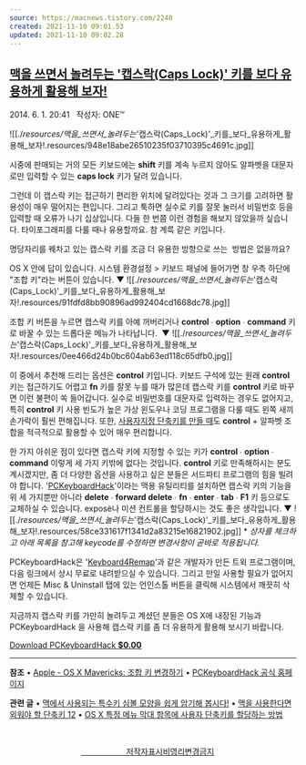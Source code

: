 ```yaml
---
source: https://macnews.tistory.com/2240
created: 2021-11-10 09:01.53
updated: 2021-11-10 09:02.28
---
```

## [맥을 쓰면서 놀려두는 '캡스락(Caps Lock)' 키를 보다 유용하게 활용해 보자!](https://macnews.tistory.com/2240)

2014\. 6. 1. 20:41   작성자: ONE™

![[./_resources/맥을_쓰면서_놀려두는_'캡스락(Caps_Lock)'_키를_보다_유용하게_활용해_보자!.resources/948e18abe26510235f03710395c4691c.jpg]]

시중에 판매되는 거의 모든 키보드에는 **shift** 키를 계속 누르지 않아도 알파벳을 대문자로만 입력할 수 있는 **caps lock** 키가 달려 있습니다.

그런데 이 캡스락 키는 접근하기 편리한 위치에 달려있다는 것과 그 크기를 고려하면 활용성이 매우 떨어지는 편입니다. 그리고 툭하면 실수로 키를 잘못 눌러서 비밀번호 등을 입력할 때 오류가 나기 십상입니다. 다들 한 번쯤 이런 경험을 해보지 않았을까 싶습니다. 타이포그래피를 다룰 때나 유용할까요. 참 계륵 같은 키입니다.

명당자리를 꿰차고 있는 캡스락 키를 조금 더 유용한 방향으로 쓰는  방법은 없을까요?

OS X 안에 답이 있습니다. 시스템 환경설정 > 키보드 패널에 들어가면 창 우측 하단에 "조합 키"라는 버튼이 있습니다. ▼
![[./_resources/맥을_쓰면서_놀려두는_'캡스락(Caps_Lock)'_키를_보다_유용하게_활용해_보자!.resources/91fdfd8bb90896ad992404cd1668dc78.jpg]]

조합 키 버튼을 누르면 캡스락 키를 아예 꺼버리거나 **control** ∙ **option** ∙ **command** 키로 바꿀 수 있는 드롭다운 메뉴가 나타납니다.  ▼
![[./_resources/맥을_쓰면서_놀려두는_'캡스락(Caps_Lock)'_키를_보다_유용하게_활용해_보자!.resources/0ee466d24b0bc604ab63ed118c65dfb0.jpg]]

이 중에서 추천해 드리는 옵션은 **control** 키입니다. 키보드 구석에 있는 원래 **control** 키는 접근하기도 어렵고 **fn** 키를 잘못 누를 때가 많은데 캡스락 키를 **control** 키로 바꾸면 이런 불편이 쏙 들어갑니다. 실수로 비밀번호를 대문자로 입력하는 경우도 없어지고, 특히 **control** 키 사용 빈도가 높은 가상 윈도우나 코딩 프로그램을 다룰 때도 왼쪽 새끼손가락이 훨씬 편해집니다. 또한, [사용자지정 단축키를 만들 때](http://macnews.tistory.com/325)도 **control** + 알파벳 조합을 적극적으로 활용할 수 있어 매우 편리합니다.

한 가지 아쉬운 점이 있다면 캡스락 키에 지정할 수 있는 키가 **control** ∙ **option** ∙ **command** 이렇게 세 가지 키밖에 없다는 것입니다. **control** 키로 만족해하시는 분도 계시겠지만, 좀 더 다양한 옵션을 사용하고 싶은 분들은 서드파티 프로그램의 힘을 빌려야 합니다. '[PCKeyboardHack](https://pqrs.org/macosx/keyremap4macbook/pckeyboardhack.html.en)'이라는 맥용 유틸리티를 설치하면 캡스락 키의 기능을 위 세 가지뿐만 아니라 **delete** ∙ **forward delete** ∙ **fn** ∙ **enter** ∙ **tab** ∙ **F1** 키 등으로도 교체하실 수 있습니다. exposè나 미션 컨트롤을 할당하시는 것도 좋은 생각입니다. ▼
![[./_resources/맥을_쓰면서_놀려두는_'캡스락(Caps_Lock)'_키를_보다_유용하게_활용해_보자!.resources/58ce331617f1341d2a83215e16821902.jpg]]
\* _상자를 체크하고 아래 목록을 참고해 keycode를 수정하면 변경사항이 곧바로 적용됩니다._

PCKeyboardHack은 '[Keyboard4Remap](https://pqrs.org/macosx/keyremap4macbook/)'과 같은 개발자가 만든 트윅 프로그램이며, 다음 링크에서 상시 무료로 내려받으실 수 있습니다. 그리고 만일 사용할 필요가 없어지면 언제든 Misc & Uninstall 탭에 있는 언인스톨 버튼을 클릭해 시스템에서 깨끗히 삭제할 수 있습니다.

지금까지 캡스락 키를 가만히 놀려두고 계셨던 분들은 OS X에 내장된 기능과 PCKeyboardHack 을 사용해 캡스락 키를 좀 더 유용하게 활용해 보시기 바랍니다.

[Download PCKeyboardHack **$0.00**](https://pqrs.org/macosx/keyremap4macbook/pckeyboardhack.html.en)

* * *

**참조**
• [Apple - OS X Mavericks: 조합 키 변경하기](http://support.apple.com/kb/PH13742?viewlocale=ko_KR)
• [PCKeyboardHack 공식 홈페이지](https://pqrs.org/macosx/keyremap4macbook/pckeyboardhack.html.en)

**관련 글**
• [맥에서 사용되는 특수키 심볼 모양을 쉽게 암기해 봅시다!](http://macnews.tistory.com/564)
• [맥을 사용한다면 외워야 할 단축키 12](http://macnews.tistory.com/2230)
• [OS X 특정 메뉴 막대 항목에 사용자 단축키를 할당하는 방법](http://macnews.tistory.com/325)

   

       
                        [                    저작자표시비영리변경금지](https://creativecommons.org/licenses/by-nc-nd/4.0/deed.ko)
